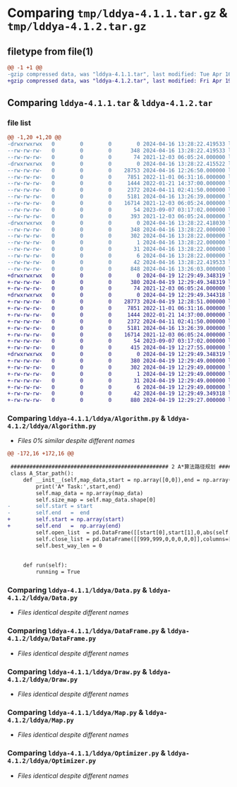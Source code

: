 # Comparing `tmp/lddya-4.1.1.tar.gz` & `tmp/lddya-4.1.2.tar.gz`

## filetype from file(1)

```diff
@@ -1 +1 @@
-gzip compressed data, was "lddya-4.1.1.tar", last modified: Tue Apr 16 13:28:22 2024, max compression
+gzip compressed data, was "lddya-4.1.2.tar", last modified: Fri Apr 19 12:29:49 2024, max compression
```

## Comparing `lddya-4.1.1.tar` & `lddya-4.1.2.tar`

### file list

```diff
@@ -1,20 +1,20 @@
-drwxrwxrwx   0        0        0        0 2024-04-16 13:28:22.419533 lddya-4.1.1/
--rw-rw-rw-   0        0        0      348 2024-04-16 13:28:22.419533 lddya-4.1.1/PKG-INFO
--rw-rw-rw-   0        0        0       74 2021-12-03 06:05:24.000000 lddya-4.1.1/README.md
-drwxrwxrwx   0        0        0        0 2024-04-16 13:28:22.415522 lddya-4.1.1/lddya/
--rw-rw-rw-   0        0        0    28753 2024-04-16 12:26:50.000000 lddya-4.1.1/lddya/Algorithm.py
--rw-rw-rw-   0        0        0     7851 2022-11-01 06:31:16.000000 lddya-4.1.1/lddya/Data.py
--rw-rw-rw-   0        0        0     1444 2022-01-21 14:37:00.000000 lddya-4.1.1/lddya/DataFrame.py
--rw-rw-rw-   0        0        0     2372 2024-04-11 02:41:50.000000 lddya-4.1.1/lddya/Draw.py
--rw-rw-rw-   0        0        0     5181 2024-04-16 13:26:39.000000 lddya-4.1.1/lddya/Map.py
--rw-rw-rw-   0        0        0    16714 2021-12-03 06:05:24.000000 lddya-4.1.1/lddya/Optimizer.py
--rw-rw-rw-   0        0        0       54 2023-09-07 03:17:02.000000 lddya-4.1.1/lddya/__init__.py
--rw-rw-rw-   0        0        0      393 2021-12-03 06:05:24.000000 lddya-4.1.1/lddya/tool.py
-drwxrwxrwx   0        0        0        0 2024-04-16 13:28:22.418030 lddya-4.1.1/lddya.egg-info/
--rw-rw-rw-   0        0        0      348 2024-04-16 13:28:22.000000 lddya-4.1.1/lddya.egg-info/PKG-INFO
--rw-rw-rw-   0        0        0      302 2024-04-16 13:28:22.000000 lddya-4.1.1/lddya.egg-info/SOURCES.txt
--rw-rw-rw-   0        0        0        1 2024-04-16 13:28:22.000000 lddya-4.1.1/lddya.egg-info/dependency_links.txt
--rw-rw-rw-   0        0        0       31 2024-04-16 13:28:22.000000 lddya-4.1.1/lddya.egg-info/requires.txt
--rw-rw-rw-   0        0        0        6 2024-04-16 13:28:22.000000 lddya-4.1.1/lddya.egg-info/top_level.txt
--rw-rw-rw-   0        0        0       42 2024-04-16 13:28:22.419533 lddya-4.1.1/setup.cfg
--rw-rw-rw-   0        0        0      848 2024-04-16 13:26:03.000000 lddya-4.1.1/setup.py
+drwxrwxrwx   0        0        0        0 2024-04-19 12:29:49.348319 lddya-4.1.2/
+-rw-rw-rw-   0        0        0      380 2024-04-19 12:29:49.348319 lddya-4.1.2/PKG-INFO
+-rw-rw-rw-   0        0        0       74 2021-12-03 06:05:24.000000 lddya-4.1.2/README.md
+drwxrwxrwx   0        0        0        0 2024-04-19 12:29:49.344318 lddya-4.1.2/lddya/
+-rw-rw-rw-   0        0        0    28773 2024-04-19 12:28:51.000000 lddya-4.1.2/lddya/Algorithm.py
+-rw-rw-rw-   0        0        0     7851 2022-11-01 06:31:16.000000 lddya-4.1.2/lddya/Data.py
+-rw-rw-rw-   0        0        0     1444 2022-01-21 14:37:00.000000 lddya-4.1.2/lddya/DataFrame.py
+-rw-rw-rw-   0        0        0     2372 2024-04-11 02:41:50.000000 lddya-4.1.2/lddya/Draw.py
+-rw-rw-rw-   0        0        0     5181 2024-04-16 13:26:39.000000 lddya-4.1.2/lddya/Map.py
+-rw-rw-rw-   0        0        0    16714 2021-12-03 06:05:24.000000 lddya-4.1.2/lddya/Optimizer.py
+-rw-rw-rw-   0        0        0       54 2023-09-07 03:17:02.000000 lddya-4.1.2/lddya/__init__.py
+-rw-rw-rw-   0        0        0      415 2024-04-19 12:27:55.000000 lddya-4.1.2/lddya/tool.py
+drwxrwxrwx   0        0        0        0 2024-04-19 12:29:49.348319 lddya-4.1.2/lddya.egg-info/
+-rw-rw-rw-   0        0        0      380 2024-04-19 12:29:49.000000 lddya-4.1.2/lddya.egg-info/PKG-INFO
+-rw-rw-rw-   0        0        0      302 2024-04-19 12:29:49.000000 lddya-4.1.2/lddya.egg-info/SOURCES.txt
+-rw-rw-rw-   0        0        0        1 2024-04-19 12:29:49.000000 lddya-4.1.2/lddya.egg-info/dependency_links.txt
+-rw-rw-rw-   0        0        0       31 2024-04-19 12:29:49.000000 lddya-4.1.2/lddya.egg-info/requires.txt
+-rw-rw-rw-   0        0        0        6 2024-04-19 12:29:49.000000 lddya-4.1.2/lddya.egg-info/top_level.txt
+-rw-rw-rw-   0        0        0       42 2024-04-19 12:29:49.349318 lddya-4.1.2/setup.cfg
+-rw-rw-rw-   0        0        0      880 2024-04-19 12:29:27.000000 lddya-4.1.2/setup.py
```

### Comparing `lddya-4.1.1/lddya/Algorithm.py` & `lddya-4.1.2/lddya/Algorithm.py`

 * *Files 0% similar despite different names*

```diff
@@ -172,16 +172,16 @@
 
 ################################################## 2 A*算法路径规划 ###########################################
 class A_Star_path():
     def __init__(self,map_data,start = np.array([0,0]),end = np.array([0,0])) -> None:
         print('A* Task:',start,end)
         self.map_data = np.array(map_data)
         self.size_map = self.map_data.shape[0]
-        self.start = start
-        self.end   =  end
+        self.start = np.array(start)
+        self.end   =  np.array(end)
         self.open_list  = pd.DataFrame([[start[0],start[1],0,abs(self.start[0]-self.end[0])+abs(self.start[1]-self.end[1]),abs(self.start[0]-self.end[0])+abs(self.start[1]-self.end[1]),-1,-1]],columns=['pos_y','pos_x','g','h','f','parent_y','parent_x'])
         self.close_list = pd.DataFrame([[999,999,0,0,0,0,0]],columns=['pos_y','pos_x','g','h','f','parent_y','parent_x'])
         self.best_way_len = 0
         
 
     def run(self):
         running = True
```

### Comparing `lddya-4.1.1/lddya/Data.py` & `lddya-4.1.2/lddya/Data.py`

 * *Files identical despite different names*

### Comparing `lddya-4.1.1/lddya/DataFrame.py` & `lddya-4.1.2/lddya/DataFrame.py`

 * *Files identical despite different names*

### Comparing `lddya-4.1.1/lddya/Draw.py` & `lddya-4.1.2/lddya/Draw.py`

 * *Files identical despite different names*

### Comparing `lddya-4.1.1/lddya/Map.py` & `lddya-4.1.2/lddya/Map.py`

 * *Files identical despite different names*

### Comparing `lddya-4.1.1/lddya/Optimizer.py` & `lddya-4.1.2/lddya/Optimizer.py`

 * *Files identical despite different names*


